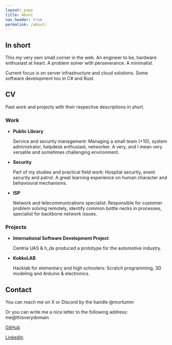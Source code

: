 ```yaml
---
layout: page
title: About
nav_header: true
permalink: /about/
---
```


## In short

This my very own small corner in the web.
An engineer to be, hardware enthusiast at heart. A problem solver with perseverance. A minimalist.

Current focus is on server infrastructure and cloud solutions. Some software development too in C# and Rust.


## CV

Past work and projects with their respective descriptions in short.


### Work

- **Public Library**

  Service and security management: Managing a small team (+10), system administrator, helpdesk enthusiast, networker. A very, and I mean very versatile and sometimes challenging environment.

- **Security**

  Part of my studies and practical field work: Hospital security, event security and patrol. A great learning experience on human character and behavioural mechanisms.

- **ISP**

  Network and telecommunications specialist: Responsible for customer problem solving remotely, identify common bottle necks in processes, specialist for backbone network issues.


### Projects

- **International Software Development Project**

  Centria UAS & h_da produced a prototype for the automotive industry.

- **KokkoLAB**

  Hacklab for elementary and high schoolers: Scratch programming, 3D modeling and Arduino & electronics.


## Contact

You can reach me on X or Discord by the handle @mortumm

Or you can write me a nice letter to the following address: me@thisverydomain

[GitHub](https://github.com/Mortumm)

[LinkedIn](https://www.linkedin.com/in/nuno-mendes-engineer/)
